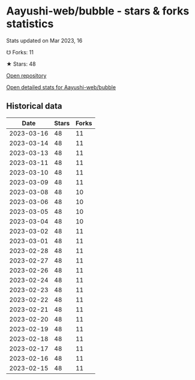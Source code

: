 # Aayushi-web/bubble - stars & forks statistics

Stats updated on Mar 2023, 16

☋ Forks: 11

★ Stars: 48

[Open repository](https://github.com/Aayushi-web/bubble)

[Open detailed stats for Aayushi-web/bubble](https://reviewgithub.com/rep/Aayushi-web/bubble)

## Historical data
| Date | Stars | Forks |
|------|-------|-------|
| 2023-03-16 | 48 | 11 | 
| 2023-03-14 | 48 | 11 | 
| 2023-03-13 | 48 | 11 | 
| 2023-03-11 | 48 | 11 | 
| 2023-03-10 | 48 | 11 | 
| 2023-03-09 | 48 | 11 | 
| 2023-03-08 | 48 | 10 | 
| 2023-03-06 | 48 | 10 | 
| 2023-03-05 | 48 | 10 | 
| 2023-03-04 | 48 | 10 | 
| 2023-03-02 | 48 | 11 | 
| 2023-03-01 | 48 | 11 | 
| 2023-02-28 | 48 | 11 | 
| 2023-02-27 | 48 | 11 | 
| 2023-02-26 | 48 | 11 | 
| 2023-02-24 | 48 | 11 | 
| 2023-02-23 | 48 | 11 | 
| 2023-02-22 | 48 | 11 | 
| 2023-02-21 | 48 | 11 | 
| 2023-02-20 | 48 | 11 | 
| 2023-02-19 | 48 | 11 | 
| 2023-02-18 | 48 | 11 | 
| 2023-02-17 | 48 | 11 | 
| 2023-02-16 | 48 | 11 | 
| 2023-02-15 | 48 | 11 | 

